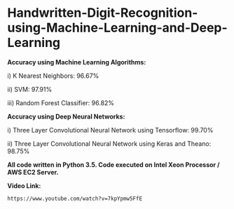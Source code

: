 # Handwritten-Digit-Recognition-using-Machine-Learning-and-Deep-Learning

**Accuracy using Machine Learning Algorithms:**

i)	 K Nearest Neighbors: 96.67%

ii)	 SVM:	97.91%

iii) Random Forest Classifier:	96.82%


**Accuracy using Deep Neural Networks:**

i)	Three Layer Convolutional Neural Network using Tensorflow:	99.70%

ii)	Three Layer Convolutional Neural Network using Keras and Theano: 98.75%

**All code written in Python 3.5. Code executed on Intel Xeon Processor / AWS EC2 Server.**

**Video Link:**
```
https://www.youtube.com/watch?v=7kpYpmw5FfE
```
